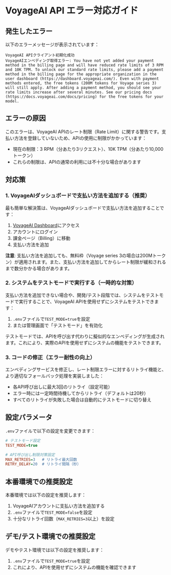 # VoyageAI API エラー対応ガイド

## 発生したエラー

以下のエラーメッセージが表示されています：

```
VoyageAI APIクライアント初期化成功
VoyageAIエンベディング取得エラー: You have not yet added your payment method in the billing page and will have reduced rate limits of 3 RPM and 10K TPM. To unlock our standard rate limits, please add a payment method in the billing page for the appropriate organization in the user dashboard (https://dashboard.voyageai.com/). Even with payment methods entered, the free tokens (200M tokens for Voyage series 3) will still apply. After adding a payment method, you should see your rate limits increase after several minutes. See our pricing docs (https://docs.voyageai.com/docs/pricing) for the free tokens for your model.
```

## エラーの原因

このエラーは、VoyageAI APIのレート制限（Rate Limit）に関する警告です。支払い方法を登録していないため、APIの使用に制限がかかっています：

- 現在の制限：3 RPM（分あたり3リクエスト）、10K TPM（分あたり10,000トークン）
- これらの制限は、APIの通常の利用には不十分な場合があります

## 対応策

### 1. VoyageAIダッシュボードで支払い方法を追加する（推奨）

最も簡単な解決策は、VoyageAIダッシュボードで支払い方法を追加することです：

1. [VoyageAI Dashboard](https://dashboard.voyageai.com/)にアクセス
2. アカウントにログイン
3. 課金ページ（Billing）に移動
4. 支払い方法を追加

**注意**: 支払い方法を追加しても、無料枠（Voyage series 3の場合は200Mトークン）が適用されます。また、支払い方法を追加してからレート制限が緩和されるまで数分かかる場合があります。

### 2. システムをテストモードで実行する（一時的な対策）

支払い方法を追加できない場合や、開発/テスト段階では、システムをテストモードで実行することで、VoyageAI APIを使用せずにシステムをテストできます：

1. `.env`ファイルで`TEST_MODE=true`を設定
2. または管理画面で「テストモード」を有効化

テストモードでは、APIを呼び出す代わりに擬似的なエンベディングが生成されます。これにより、実際のAPIを使用せずにシステムの機能をテストできます。

### 3. コードの修正（エラー耐性の向上）

エンベディングサービスを修正し、レート制限エラーに対するリトライ機能と、より適切なフォールバック処理を実装しました：

- 各API呼び出しに最大3回のリトライ（設定可能）
- エラー時には一定時間待機してからリトライ（デフォルトは20秒）
- すべてのリトライが失敗した場合は自動的にテストモードに切り替え

## 設定パラメータ

`.env`ファイルで以下の設定を変更できます：

```ini
# テストモード設定
TEST_MODE=true

# API呼び出し制限対策設定
MAX_RETRIES=3   # リトライ最大回数
RETRY_DELAY=20  # リトライ間隔（秒）
```

## 本番環境での推奨設定

本番環境では以下の設定を推奨します：

1. VoyageAIアカウントに支払い方法を追加する
2. `.env`ファイルで`TEST_MODE=false`を設定
3. 十分なリトライ回数（`MAX_RETRIES=3`以上）を設定

## デモ/テスト環境での推奨設定

デモやテスト環境では以下の設定を推奨します：

1. `.env`ファイルで`TEST_MODE=true`を設定
2. これにより、APIを使用せずにシステムの機能を確認できます